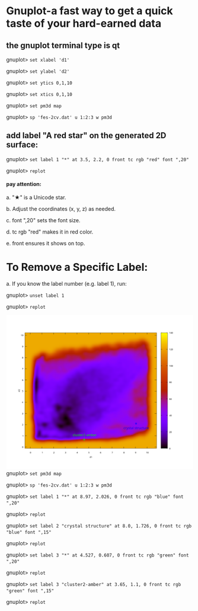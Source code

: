 # Gnuplot-a fast way to get a quick taste of your hard-earned data
## the gnuplot terminal type is qt

gnuplot> ``set xlabel 'd1'``

gnuplot> ``set ylabel 'd2'``

gnuplot> ``set ytics 0,1,10``

gnuplot> ``set xtics 0,1,10``

gnuplot> ``set pm3d map``

gnuplot> ``sp 'fes-2cv.dat' u 1:2:3 w pm3d``

## add label "A red star" on the generated 2D surface:
gnuplot> ``set label 1 "*" at 3.5, 2.2, 0 front tc rgb "red" font ",20"``

gnuplot> ``replot``
#### pay attention:

a. "★" is a Unicode star.

b. Adjust the coordinates (x, y, z) as needed.

c. font ",20" sets the font size.

d. tc rgb "red" makes it in red color.

e. front ensures it shows on top.

# To Remove a Specific Label:

a. If you know the label number (e.g. label 1), run:

gnuplot> ``unset label 1``

gnuplot> ``replot``


![adding labels](https://github.com/HuixiaLuScienceRocks/gnuplot_tricks/blob/main/fes-2cv.png)
gnuplot> ``set pm3d map``

gnuplot> ``sp 'fes-2cv.dat' u 1:2:3 w pm3d``

gnuplot> ``set label 1 "*" at 8.97, 2.026, 0 front tc rgb "blue" font ",20"``

gnuplot> ``replot``

gnuplot> ``set label 2 "crystal structure" at 8.0, 1.726, 0 front tc rgb "blue" font ",15"``

gnuplot> ``replot``

gnuplot> ``set label 3 "*" at 4.527, 0.607, 0 front tc rgb "green" font ",20"``

gnuplot> ``replot``

gnuplot> ``set label 3 "cluster2-amber" at 3.65, 1.1, 0 front tc rgb "green" font ",15"``

gnuplot> ``replot``
